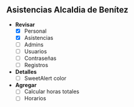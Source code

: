 **Asistencias Alcaldia de Benítez**
---


- **Revisar**
	- [x] Personal
	- [x] Asistencias
	- [ ] Admins
	- [ ] Usuarios
	- [ ] Contraseñas
	- [ ] Registros

- **Detalles**
	- [ ] SweetAlert color

- **Agregar**
	- [ ] Calcular horas totales
	- [ ] Horarios